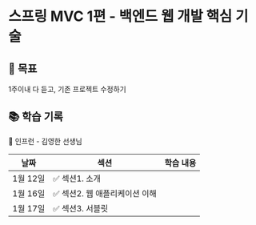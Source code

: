 # 스프링 MVC 1편 - 백엔드 웹 개발 핵심 기술

## 🔌 목표

1주이내 다 듣고, 기존 프로젝트 수정하기

## 📚 학습 기록

👤 인프런 - 김영한 선생님

| 날짜     | 섹션                 | 학습 내용 |
|--------|--------------------|-------|
| 1월 12일 | ✅ 섹션1. 소개          |       |
| 1월 16일 | ✅ 섹션2. 웹 애플리케이션 이해 |       |
| 1월 17일 | ✅ 섹션3. 서블릿         |       |
